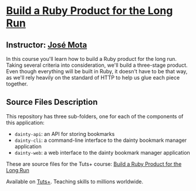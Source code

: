 # [Build a Ruby Product for the Long Run][published url]
## Instructor: [José Mota][instructor url]

In this course you'll learn how to build a Ruby product for the long run. Taking several criteria into consideration, we'll build a three-stage product. Even though everything will be built in Ruby, it doesn't have to be that way, as we'll rely heavily on the standard of HTTP to help us glue each piece together.

## Source Files Description

This repository has three sub-folders, one for each of the components of this application:
- `dainty-api`: an API for storing bookmarks
- `dainty-cli`: a command-line interface to the dainty bookmark manager application
- `dainty-web`: a web interface to the dainty bookmark manager application

These are source files for the Tuts+ course: [Build a Ruby Product for the Long Run][published url]

Available on [Tuts+](https://tutsplus.com). Teaching skills to millions worldwide.

[published url]: https://code.tutsplus.com/courses/build-a-ruby-product-for-the-long-run
[instructor url]: https://tutsplus.com/authors/jose-mota
